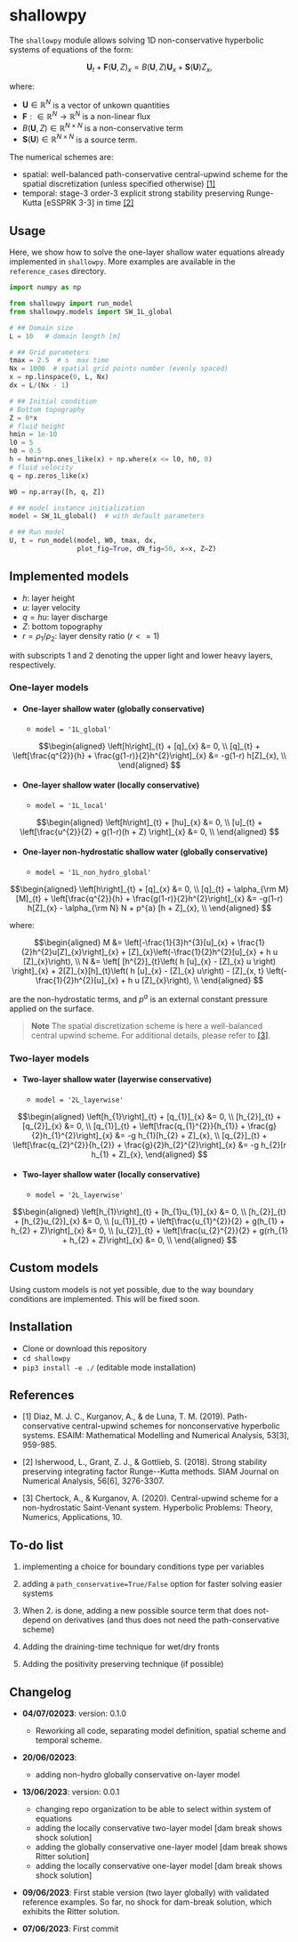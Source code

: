 # shallowpy

The `shallowpy` module allows solving 1D non-conservative hyperbolic systems of equations of the form:

```math

\boldsymbol{U}_{t} + \boldsymbol{F}(\boldsymbol{U}, Z)_{x}  = B(\boldsymbol{U},Z)\boldsymbol{U}_{x} + \boldsymbol{S}(\boldsymbol{U})Z_{x},

```

where:
 - $\boldsymbol{U} \in \mathbb{R}^{N}$ is a vector of unkown quantities
 - $\boldsymbol{F}: \in \mathbb{R}^{N} \to \mathbb{R}^{N}$ is a non-linear flux
 - $B(\boldsymbol{U},Z) \in \mathbb{R}^{N \times N}$ is a non-conservative term
 - $\boldsymbol{S}(\boldsymbol{U}) \in \mathbb{R}^{N \times N}$ is a source term.

The numerical schemes are:
- spatial: well-balanced path-conservative central-upwind scheme for the spatial discretization (unless specified otherwise) [[1]](#1)
- temporal: stage-3 order-3 explicit strong stability preserving Runge-Kutta [eSSPRK 3-3] in time [[2]](#2)

## Usage

Here, we show how to solve the one-layer shallow water equations already implemented in `shallowpy`. More examples are available in the `reference_cases` directory.

```python
import numpy as np

from shallowpy import run_model
from shallowpy.models import SW_1L_global

# ## Domain size
L = 10   # domain length [m]

# ## Grid parameters
tmax = 2.5  # s  max time
Nx = 1000  # spatial grid points number (evenly spaced)
x = np.linspace(0, L, Nx)
dx = L/(Nx - 1)

# ## Initial condition
# Bottom topography
Z = 0*x
# fluid height
hmin = 1e-10
l0 = 5
h0 = 0.5
h = hmin*np.ones_like(x) + np.where(x <= l0, h0, 0) 
# fluid velocity
q = np.zeros_like(x)

W0 = np.array([h, q, Z])

# ## model instance initialization
model = SW_1L_global()  # with default parameters

# ## Run model
U, t = run_model(model, W0, tmax, dx, 
                 plot_fig=True, dN_fig=50, x=x, Z=Z)

```

## Implemented models

- $h$: layer height
- $u$: layer velocity
- $q = hu$: layer discharge
- $Z$: bottom topography
- $r = \rho_1/\rho_2$: layer density ratio ($r <=1$)

with subscripts $1$ and $2$ denoting the upper light and lower heavy layers, respectively.

### One-layer models

- #### One-layer shallow water (globally conservative)

  - `model = '1L_global'`

```math
\begin{aligned}

\left[h\right]_{t} + [q]_{x} &= 0, \\
[q]_{t} + \left[\frac{q^{2}}{h} + \frac{g(1-r)}{2}h^{2}\right]_{x} &= -g(1-r) h[Z]_{x}, \\

\end{aligned}

```

- #### One-layer shallow water (locally conservative)

  - `model = '1L_local'`

```math
\begin{aligned}

\left[h\right]_{t} + [hu]_{x} &= 0, \\
[u]_{t} + \left[\frac{u^{2}}{2} + g(1-r)(h + Z) \right]_{x} &= 0, \\

\end{aligned}

```

- #### One-layer non-hydrostatic shallow water (globally conservative)

  - `model = '1L_non_hydro_global'`

```math
\begin{aligned}

\left[h\right]_{t} + [q]_{x} &= 0, \\
[q]_{t} + \alpha_{\rm M} [M]_{t} + \left[\frac{q^{2}}{h} + \frac{g(1-r)}{2}h^{2}\right]_{x} &= -g(1-r) h[Z]_{x} - \alpha_{\rm N} N + p^{a} [h + Z]_{x}, \\

\end{aligned}

```

  where:

```math
\begin{aligned}

M &= \left[-\frac{1}{3}h^{3}[u]_{x} + \frac{1}{2}h^{2}u[Z]_{x}\right]_{x} + [Z]_{x}\left(-\frac{1}{2}h^{2}[u]_{x} + h u [Z]_{x}\right), \\

N &= \left[ [h^{2}]_{t}\left( h [u]_{x} - [Z]_{x} u \right)   \right]_{x} + 2[Z]_{x}[h]_{t}\left( h [u]_{x} - [Z]_{x} u\right) - [Z]_{x, t} \left(-\frac{1}{2}h^{2}[u]_{x} + h u [Z]_{x}\right), \\

\end{aligned}

```
  are the non-hydrostatic terms, and $p^{a}$ is an external constant pressure applied on the surface.


  > **Note**
  > The spatial discretization scheme is here a well-balanced central upwind scheme. For additional details, please refer to [[3]](#3).

### Two-layer models

- #### Two-layer shallow water (layerwise conservative)

  - `model = '2L_layerwise'`

```math
\begin{aligned}

\left[h_{1}\right]_{t} + [q_{1}]_{x} &= 0, \\
[h_{2}]_{t} + [q_{2}]_{x} &= 0, \\
[q_{1}]_{t} + \left[\frac{q_{1}^{2}}{h_{1}} + \frac{g}{2}h_{1}^{2}\right]_{x} &= -g h_{1}[h_{2} + Z]_{x}, \\
[q_{2}]_{t} + \left[\frac{q_{2}^{2}}{h_{2}} + \frac{g}{2}h_{2}^{2}\right]_{x} &= -g h_{2}[r h_{1} + Z]_{x},

\end{aligned}

```

- #### Two-layer shallow water (locally conservative)

  - `model = '2L_layerwise'`

```math
\begin{aligned}

\left[h_{1}\right]_{t} + [h_{1}u_{1}]_{x} &= 0, \\
[h_{2}]_{t} + [h_{2}u_{2}]_{x} &= 0, \\
[u_{1}]_{t} + \left[\frac{u_{1}^{2}}{2} + g(h_{1} + h_{2} + Z)\right]_{x} &= 0, \\
[u_{2}]_{t} + \left[\frac{u_{2}^{2}}{2} + g(rh_{1} + h_{2} + Z)\right]_{x} &= 0, \\

\end{aligned}

```

## Custom models

Using custom models is not yet possible, due to the way boundary conditions are implemented. This will be fixed soon.

## Installation

- Clone or download this repository
- `cd shallowpy`
- `pip3 install -e ./` (editable mode installation)


## References

- <a id="1">[1]</a> Diaz, M. J. C., Kurganov, A., & de Luna, T. M. (2019). Path-conservative central-upwind schemes for nonconservative hyperbolic systems. ESAIM: Mathematical Modelling and Numerical Analysis, 53[3], 959-985.

- <a id="2">[2]</a> Isherwood, L., Grant, Z. J., & Gottlieb, S. (2018). Strong stability preserving integrating factor Runge--Kutta methods. SIAM Journal on Numerical Analysis, 56[6], 3276-3307.

- <a id="3">[3]</a> Chertock, A., & Kurganov, A. (2020). Central-upwind scheme for a non-hydrostatic Saint-Venant system. Hyperbolic Problems: Theory, Numerics, Applications, 10.

## To-do list

1. implementing a choice for boundary conditions type per variables

2. adding a `path_conservative=True/False` option for faster solving easier systems

3. When 2. is done, adding a new possible source term that does not-depend on derivatives (and thus does not need the path-conservative scheme)
 
4. Adding the draining-time technique for wet/dry fronts

5. Adding the positivity preserving technique (if possible)

## Changelog

- **04/07/02023**: version: 0.1.0
  - Reworking all code, separating model definition, spatial scheme and temporal scheme. 

- **20/06/02023**:
  - adding non-hydro globally conservative on-layer model

- **13/06/2023**: version: 0.0.1
  - changing repo organization to be able to select within system of equations
  - adding the locally conservative two-layer model [dam break shows shock solution]
  - adding the globally conservative one-layer model [dam break shows Ritter solution]
  - adding the locally conservative one-layer model [dam break shows shock solution]

- **09/06/2023**: First stable version (two layer globally) with validated reference examples. So far, no shock for dam-break solution, which exhibits the Ritter solution.
  
- **07/06/2023**: First commit